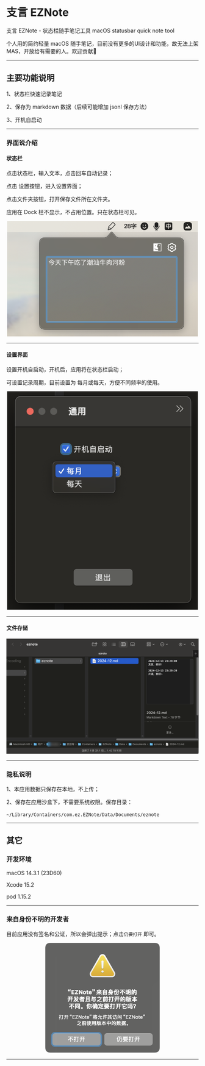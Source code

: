 # 支言 EZNote
支言 EZNote - 状态栏随手笔记工具  macOS statusbar quick note tool  

个人用的简约轻量 macOS 随手笔记，目前没有更多的UI设计和功能，故无法上架 MAS，开放给有需要的人。欢迎贡献💐

***

## 主要功能说明

1、状态栏快速记录笔记

2、保存为 markdown 数据（后续可能增加 jsonl 保存方法）

3、开机自启动



***

### 界面说介绍

#### 状态栏

点击状态栏，输入文本，点击回车自动记录；

点击 设置按钮，进入设置界面；

点击文件夹按钮，打开保存文件所在文件夹。

应用在 Dock 栏不显示，不占用位置。只在状态栏可见。

<p align = "center">    
<img  src="README.assets/iShot_2024-12-13_22.56.17.png" width="500" />
<p>


***

#### 设置界面 

设置开机自启动，开机后，应用将在状态栏启动；

可设置记录周期，目前设置为 每月或每天，方便不同频率的使用。

<p align = "center">    
<img  src="README.assets/iShot_2024-12-13_22.57.05.png" width="500" />
<p>



***

#### 文件存储

<p align = "center">    
<img  src="README.assets/iShot_2024-12-13_23.30.25.png" width="700" />
<p>

***


### 隐私说明

1、本应用数据只保存在本地，不上传；

2、保存在应用沙盒下，不需要系统权限。保存目录：

`~/Library/Containers/com.ez.EZNote/Data/Documents/eznote `



***

## 其它

### 开发环境

macOS 14.3.1 (23D60)

Xcode 15.2 

pod 1.15.2 



***

### 来自身份不明的开发者

目前应用没有签名和公证，所以会弹出提示；点击`仍要打开` 即可。


<p align = "center">    
<img  src="README.assets/image-20241213235252965.png" width="300" />
<p>

***


